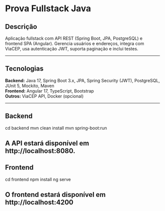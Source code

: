 # Prova Fullstack Java

## Descrição

Aplicação fullstack com API REST (Spring Boot, JPA, PostgreSQL) e frontend SPA (Angular). Gerencia usuários e endereços, integra com ViaCEP, usa autenticação JWT, suporta paginação e inclui testes.

---

## Tecnologias

**Backend:** Java 17, Spring Boot 3.x, JPA, Spring Security (JWT), PostgreSQL, JUnit 5, Mockito, Maven  
**Frontend:** Angular 17, TypeScript, Bootstrap  
**Outros:** ViaCEP API, Docker (opcional)

---

## Backend

cd backend
mvn clean install
mvn spring-boot:run

A API estará disponível em http://localhost:8080.
---
## Frontend

cd frontend
npm install
ng serve

O frontend estará disponível em http://localhost:4200
---
